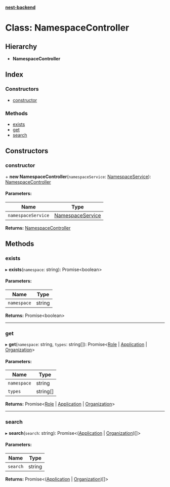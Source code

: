 **[nest-backend](../README.md)**

# Class: NamespaceController

## Hierarchy

* **NamespaceController**

## Index

### Constructors

* [constructor](namespacecontroller.md#constructor)

### Methods

* [exists](namespacecontroller.md#exists)
* [get](namespacecontroller.md#get)
* [search](namespacecontroller.md#search)

## Constructors

### constructor

\+ **new NamespaceController**(`namespaceService`: [NamespaceService](namespaceservice.md)): [NamespaceController](namespacecontroller.md)

#### Parameters:

Name | Type |
------ | ------ |
`namespaceService` | [NamespaceService](namespaceservice.md) |

**Returns:** [NamespaceController](namespacecontroller.md)

## Methods

### exists

▸ **exists**(`namespace`: string): Promise<boolean\>

#### Parameters:

Name | Type |
------ | ------ |
`namespace` | string |

**Returns:** Promise<boolean\>

___

### get

▸ **get**(`namespace`: string, `types`: string[]): Promise<[Role](../interfaces/role.md) \| [Application](../interfaces/application.md) \| [Organization](../interfaces/organization.md)\>

#### Parameters:

Name | Type |
------ | ------ |
`namespace` | string |
`types` | string[] |

**Returns:** Promise<[Role](../interfaces/role.md) \| [Application](../interfaces/application.md) \| [Organization](../interfaces/organization.md)\>

___

### search

▸ **search**(`search`: string): Promise<([Application](../interfaces/application.md) \| [Organization](../interfaces/organization.md))[]\>

#### Parameters:

Name | Type |
------ | ------ |
`search` | string |

**Returns:** Promise<([Application](../interfaces/application.md) \| [Organization](../interfaces/organization.md))[]\>
